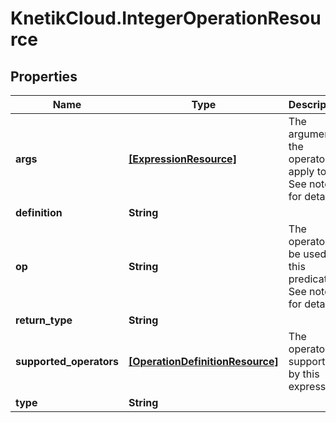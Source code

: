 # KnetikCloud.IntegerOperationResource

## Properties
Name | Type | Description | Notes
------------ | ------------- | ------------- | -------------
**args** | [**[ExpressionResource]**](ExpressionResource.md) | The arguments the operator apply to. See notes for details. | 
**definition** | **String** |  | [optional] 
**op** | **String** | The operator to be used in this predicate. See notes for details. | 
**return_type** | **String** |  | [optional] 
**supported_operators** | [**[OperationDefinitionResource]**](OperationDefinitionResource.md) | The operators supported by this expression | [optional] 
**type** | **String** |  | [optional] 


